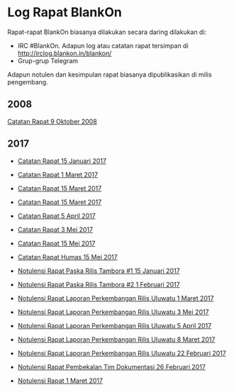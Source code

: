 # Log Rapat BlankOn
Rapat-rapat BlankOn biasanya dilakukan secara daring dilakukan di:
  + IRC #BlankOn. Adapun log atau catatan rapat tersimpan di http://irclog.blankon.in/blankon/
  + Grup-grup Telegram

Adapun notulen dan kesimpulan rapat biasanya dipublikasikan di milis pengembang.

## 2008
[Catatan Rapat  9 Oktober 2008](/Rapat/CatatanRapat09102008.md)

## 2017   
+ [Catatan Rapat  15 Januari 2017](/Rapat/CatatanRapat15012017.md)
+ [Catatan Rapat  1 Maret 2017](/Rapat/CatatanRapat01032017.md)
+ [Catatan Rapat  15 Maret 2017](/Rapat/CatatanRapat15032017.md)
+ [Catatan Rapat  15 Maret 2017](/Rapat/CatatanRapat15032017.md)
+ [Catatan Rapat  5 April 2017](/Rapat/CatatanRapat05042017.md)
+ [Catatan Rapat  3 Mei 2017](/Rapat/CatatanRapat03052017.md)
+ [Catatan Rapat  15 Mei 2017](/Rapat/CatatanRapat15052017.md)
+ [Catatan Rapat Humas 15 Mei 2017](/Rapat/CatatanRapatHumas15052017.md)

+ [Notulensi Rapat Paska Rilis Tambora #1 15 Januari 2017](/Rapat/NotulensiRapat15012017PaskaRilisTambora.md)
+ [Notulensi Rapat Paska Rilis Tambora #2 1 Februari 2017](/Rapat/NotulensiRapat01022017PaskaRilisTamboraKedua.md)
+ [Notulensi Rapat  Laporan Perkembangan Rilis Uluwatu 1 Maret 2017](/Rapat/NotulensiRapat01032017LaporanUluwatu.md)
+ [Notulensi Rapat  Laporan Perkembangan Rilis Uluwatu 3 Mei 2017](/Rapat/NotulensiRapat03052017LaporanUluwatu.md)
+ [Notulensi Rapat  Laporan Perkembangan Rilis Uluwatu 5 April 2017](/Rapat/NotulensiRapat05042017LaporanUluwatu.md)
+ [Notulensi Rapat  Laporan Perkembangan Rilis Uluwatu 8 Maret 2017](/Rapat/NotulensiRapat08032017LaporanUluwatu.md)
+ [Notulensi Rapat  Laporan Perkembangan Rilis Uluwatu 22 Februari 2017](/Rapat/NotulensiRapat22022017LaporanUluwatu.md)
+ [Notulensi Rapat  Pembekalan Tim Dokumentasi 26 Februari 2017](/Rapat/NotulensiRapat26022017PembekalanTimDokumentasiUluwatu.md)
+ [Notulensi Rapat  1 Maret 2017](/Rapat/NotulensiRapat01032017.md)
  

